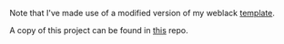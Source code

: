 Note that I've made use of a modified version of my weblack [template](https://github.com/arjunepr/webpack-wannabe-template).

A copy of this project can be found in [this](https://github.com/arjunepr/kisan-project) repo.

